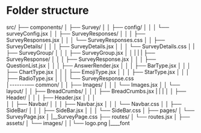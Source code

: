 # Folder structure

src/
├── components/
│   ├── Survey/
│   │   ├── config/
│   │   │   └── surveyConfig.jsx
│   │   ├── SurveyResponses/
│   │   │   ├── SurveyResponses.jsx
│   │   │   └── SurveyResponses.css
│   │   ├── SurveyDetails/
│   │   │   ├── SurveyDetails.jsx
│   │   │   └── SurveyDetails.css
│   |   ├── SurveyGroup/
│   │   │   ├── SurveyGroup.jsx
│   │   |
|   |   ├── SurveyResponse/
│   │   │   ├── SurveyResponse.jsx
│   │   │   ├── QuestionList.jsx
│   │   │   ├── AnswerRender.jsx
│   │   │   ├── BarType.jsx
│   │   │   ├── ChartType.jsx
│   │   │   ├── EmojiType.jsx
│   │   │   ├── StarType.jsx
│   │   │   ├── RadioType.jsx
│   │   │   └── SurveyResponse.css  
│-------── common/
│   │   ├── Images/
│   │   │   └── Images.jsx
│   │   └── layout/
│   │       ├── BreadCrumbs/
│   │       │   ├── BreadCrumbs.jsx
|   |       |
│   │       ├── Header/
│   │       │   ├── Header.jsx
│   │       │     
│   │       ├── Navbar/
│   │       │   ├── Navbar.jsx
│   │       │   └── Navbar.css
│   │       ├── SideBar/
│   │       │   ├── SideBar.jsx
│   │       │   └── SideBar.css
│
├── pages/
│   └── SurveyPage.jsx
│   |__SurveyPage.css
├── routes/
│   └── routes.jsx
│
├── assets/
│   └── images/
│   |   └── logo.png
    |____font
         